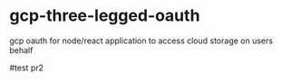 # gcp-three-legged-oauth
gcp oauth for node/react application to access cloud storage on users behalf

#test pr2